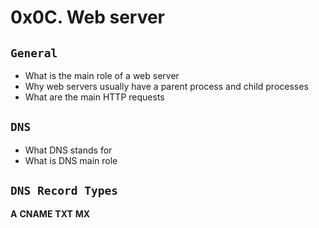 # 0x0C. Web server

## `General`
* What is the main role of a web server
* Why web servers usually have a parent process and child processes
* What are the main HTTP requests
## `DNS`
* What DNS stands for
* What is DNS main role
## `DNS Record Types`
**A**        **CNAME**       **TXT**       **MX**
